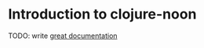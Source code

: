 # Introduction to clojure-noon

TODO: write [great documentation](http://jacobian.org/writing/what-to-write/)
